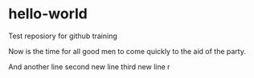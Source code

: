 # hello-world
Test reposiory for github training

Now is the time for all good men to come quickly to the aid of the party.

And another line
second new line 
third new line  r

